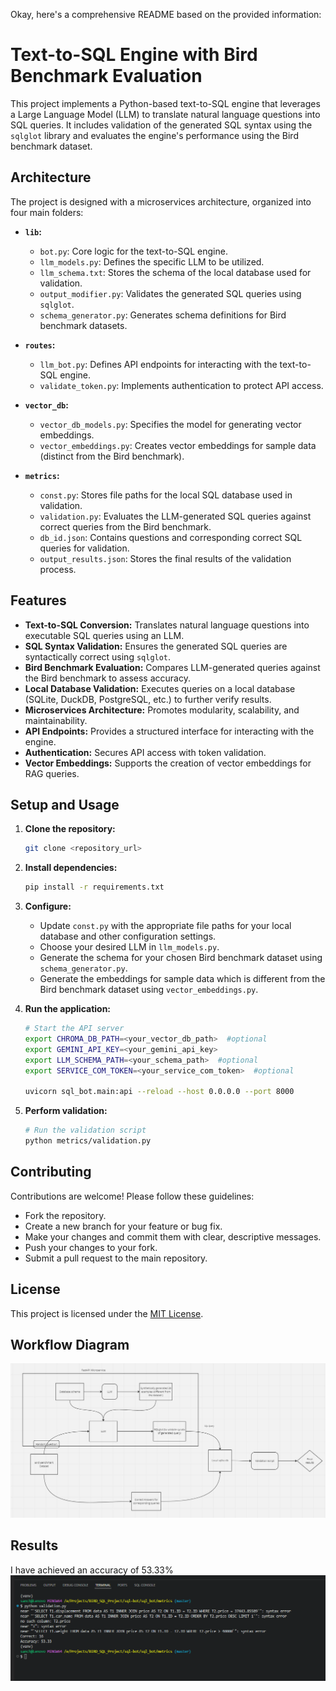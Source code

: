 
Okay, here's a comprehensive README based on the provided information:

# Text-to-SQL Engine with Bird Benchmark Evaluation

This project implements a Python-based text-to-SQL engine that leverages a Large Language Model (LLM) to translate natural language questions into SQL queries. It includes validation of the generated SQL syntax using the `sqlglot` library and evaluates the engine's performance using the Bird benchmark dataset.

## Architecture

The project is designed with a microservices architecture, organized into four main folders:

* **`lib`:**
    * `bot.py`: Core logic for the text-to-SQL engine.
    * `llm_models.py`: Defines the specific LLM to be utilized.
    * `llm_schema.txt`: Stores the schema of the local database used for validation.
    * `output_modifier.py`: Validates the generated SQL queries using `sqlglot`.
    * `schema_generator.py`: Generates schema definitions for Bird benchmark datasets.

* **`routes`:**
    * `llm_bot.py`: Defines API endpoints for interacting with the text-to-SQL engine.
    * `validate_token.py`: Implements authentication to protect API access.

* **`vector_db`:**
    * `vector_db_models.py`: Specifies the model for generating vector embeddings.
    * `vector_embeddings.py`: Creates vector embeddings for sample data (distinct from the Bird benchmark).

* **`metrics`:**
    * `const.py`: Stores file paths for the local SQL database used in validation.
    * `validation.py`: Evaluates the LLM-generated SQL queries against correct queries from the Bird benchmark.
    * `db_id.json`: Contains questions and corresponding correct SQL queries for validation.
    * `output_results.json`: Stores the final results of the validation process.

## Features

* **Text-to-SQL Conversion:** Translates natural language questions into executable SQL queries using an LLM.
* **SQL Syntax Validation:** Ensures the generated SQL queries are syntactically correct using `sqlglot`.
* **Bird Benchmark Evaluation:**  Compares LLM-generated queries against the Bird benchmark to assess accuracy.
* **Local Database Validation:** Executes queries on a local database (SQLite, DuckDB, PostgreSQL, etc.) to further verify results.
* **Microservices Architecture:** Promotes modularity, scalability, and maintainability.
* **API Endpoints:** Provides a structured interface for interacting with the engine.
* **Authentication:** Secures API access with token validation.
* **Vector Embeddings:** Supports the creation of vector embeddings for RAG queries.

## Setup and Usage

1. **Clone the repository:** 
   ```bash
   git clone <repository_url>
   ```

2. **Install dependencies:**
   ```bash
   pip install -r requirements.txt
   ```

3. **Configure:**
   * Update `const.py` with the appropriate file paths for your local database and other configuration settings.
   * Choose your desired LLM in `llm_models.py`.
   * Generate the schema for your chosen Bird benchmark dataset using `schema_generator.py`.
   * Generate the embeddings for sample data which is different from the Bird benchmark dataset using `vector_embeddings.py`.

4. **Run the application:**
   ```bash
   # Start the API server 
   export CHROMA_DB_PATH=<your_vector_db_path>  #optional
   export GEMINI_API_KEY=<your_gemini_api_key>  
   export LLM_SCHEMA_PATH=<your_schema_path>  #optional
   export SERVICE_COM_TOKEN=<your_service_com_token>  #optional

   uvicorn sql_bot.main:api --reload --host 0.0.0.0 --port 8000
   ```

5. **Perform validation:**
   ```bash
   # Run the validation script
   python metrics/validation.py
   ```

## Contributing

Contributions are welcome! Please follow these guidelines:

* Fork the repository.
* Create a new branch for your feature or bug fix.
* Make your changes and commit them with clear, descriptive messages.
* Push your changes to your fork.
* Submit a pull request to the main repository.

## License

This project is licensed under the [MIT License](LICENSE).

## Workflow Diagram
![alt text](image.png)

## Results

I have achieved an accuracy of 53.33% 
![alt text](image-1.png)
